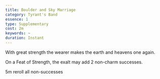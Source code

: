 ```yaml
---
title: Boulder and Sky Marriage
category: Tyrant's Band
essence: 1
type: Supplementary
cost: 2m
keywords: ~
duration: Instant
---
```


With great strength the wearer makes the earth and heavens one again.

On a Feat of Strength, the exalt may add 2 non-charm successes.

5m reroll all non-successes
